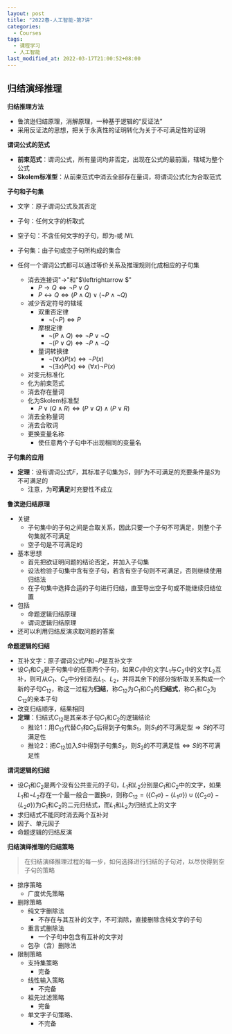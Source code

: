 ```yaml
---
layout: post
title: "2022春-人工智能-第7讲"
categories: 
  - Courses
tags:
  - 课程学习
  - 人工智能
last_modified_at: 2022-03-17T21:00:52+08:00
---
```


## 归结演绎推理

**归结推理方法**

- 鲁滨逊归结原理，消解原理，一种基于逻辑的“反证法”
- 采用反证法的思想，把关于永真性的证明转化为关于不可满足性的证明

**谓词公式的范式**

- **前束范式**：谓词公式，所有量词均非否定，出现在公式的最前面，辖域为整个公式
- **Skolem标准型**：从前束范式中消去全部存在量词，将谓词公式化为合取范式

**子句和子句集**

- 文字：原子谓词公式及其否定
- 子句：任何文字的析取式
- 空子句：不含任何文字的子句，即为$\square$或 $NIL$
- 子句集：由子句或空子句所构成的集合

- 任何一个谓词公式都可以通过等价关系及推理规则化成相应的子句集
  - 消去连接词"$\rightarrow$"和"$\leftrightarrow $"
    - $P\rightarrow Q \Leftrightarrow \neg P \vee Q$
    - $P\leftrightarrow Q \Leftrightarrow (P\wedge Q)\vee(\neg P \wedge \neg Q)$
  - 减少否定符号的辖域
    - 双重否定律
      - $\neg (\neg P) \Leftrightarrow P$
    - 摩根定律
      - $\neg (P\wedge Q) \Leftrightarrow \neg P \vee \neg Q$
      - $\neg(P\vee Q)\Leftrightarrow \neg P\wedge \neg Q$
    - 量词转换律
      - $\neg(\forall x)P(x)\Leftrightarrow \neg P(x)$
      - $\neg (\exists x)P(x) \Leftrightarrow (\forall x)\neg P(x)$
  - 对变元标准化
  - 化为前束范式
  - 消去存在量词
  - 化为Skolem标准型
    - $P\vee (Q\wedge R)\Leftrightarrow (P\vee Q)\wedge(P\vee R)$
  - 消去全称量词
  - 消去合取词
  - 更换变量名称
    - 使任意两个子句中不出现相同的变量名

**子句集的应用**

- **定理**：设有谓词公式$F$，其标准子句集为$S$，则$F$为不可满足的充要条件是$S$为不可满足的
  - 注意，为**可满足**时充要性不成立

**鲁滨逊归结原理**

- 关键
  - 子句集中的子句之间是合取关系，因此只要一个子句不可满足，则整个子句集就不可满足
  - 空子句是不可满足的
- 基本思想
  - 首先把欲证明问题的结论否定，并加入子句集
  - 设法检验子句集中含有空子句，若含有空子句则不可满足，否则继续使用归结法
  - 在子句集中选择合适的子句进行归结，直至导出空子句或不能继续归结位置
- 包括
  - 命题逻辑归结原理
  - 谓词逻辑归结原理
- 还可以利用归结反演求取问题的答案

**命题逻辑的归结**

- 互补文字：原子谓词公式$P$和$\neg P$是互补文字
- 设$C_1$和$C_2$是子句集中的任意两个子句，如果$C_1$中的文字$L_1$与$C_2$中的文字$L_2$互补，则可从$C_1、C_2$中分别消去$L_1、L_2$，并将其余下的部分按析取关系构成一个新的子句$C_{12}$，称这一过程为**归结**，称$C_{12}$为$C_1$和$C_2$的**归结式**，称$C_1$和$C_2$为$C_{12}$的亲本子句
- 改变归结顺序，结果相同
- **定理**：归结式$C_{12}$是其亲本子句$C_1$和$C_2$的逻辑结论
  - 推论1：用$C_{12}$代替$C_1$和$C_2$后得到子句集$S_1$，则$S_1$的不可满足型$\Rightarrow S$的不可满足性
  - 推论2：把$C_{12}$加入$S$中得到子句集$S_2$，则$S_2$的不可满足性$\Leftrightarrow S$的不可满足性

**谓词逻辑的归结**

- 设$C_1$和$C_2$是两个没有公共变元的子句，$L_1$和$L_2$分别是$C_1$和$C_2$中的文字，如果$L_1$和$\neg L_2$存在一个最一般合一置换$\sigma$，则称$C_{12}=(\{C_1\sigma\}-\{L_1\sigma\})\cup (\{C_2\sigma\}-\{L_2\sigma\})$为$C_1$和$C_2$的二元归结式，而$L_1$和$L_2$为归结式上的文字
- 求归结式不能同时消去两个互补对
- 因子、单元因子
- 命题逻辑的归结反演

**归结演绎推理的归结策略**

> 在归结演绎推理过程的每一步，如何选择进行归结的子句对，以尽快得到空子句的策略

- 排序策略
  - 广度优先策略
- 删除策略
  - 纯文字删除法
    - 不存在与其互补的文字，不可消除，直接删除含纯文字的子句
  - 重言式删除法
    - 一个子句中包含有互补的文字对
  - 包孕（含）删除法
- 限制策略
  - 支持集策略
    - 完备
  - 线性输入策略
    - 不完备
  - 祖先过滤策略
    - 完备
  - 单文字子句策略、
    - 不完备
